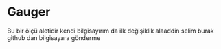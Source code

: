 # Gauger
Bu bir ölçü aletidir
kendi bilgisayırım da ilk değişiklik
alaaddin
selim burak
github dan bilgisayara gönderme
